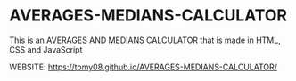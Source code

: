 # AVERAGES-MEDIANS-CALCULATOR

This is an AVERAGES AND MEDIANS CALCULATOR that is made in HTML, CSS and JavaScript

WEBSITE: https://tomy08.github.io/AVERAGES-MEDIANS-CALCULATOR/
